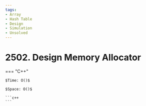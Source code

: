 ```yaml
---
tags:
- Array
- Hash Table
- Design
- Simulation
- Unsolved
---
```



# 2502. Design Memory Allocator

=== "C++"

    $Time: O()$

    $Space: O()$

    ```c++
    ```